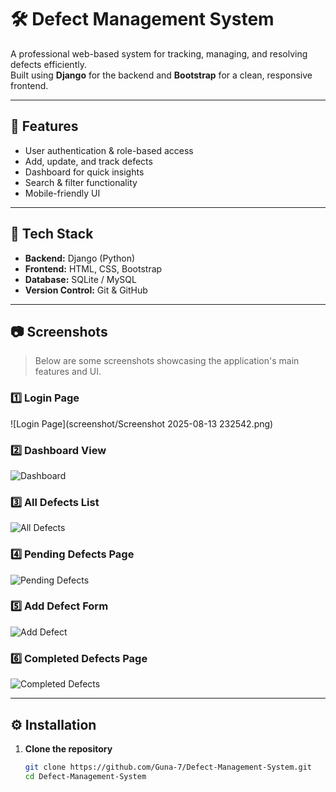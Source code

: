 # 🛠️ Defect Management System

A professional web-based system for tracking, managing, and resolving defects efficiently.  
Built using **Django** for the backend and **Bootstrap** for a clean, responsive frontend.

---

## 📌 Features
- User authentication & role-based access
- Add, update, and track defects
- Dashboard for quick insights
- Search & filter functionality
- Mobile-friendly UI

---

## 🚀 Tech Stack
- **Backend:** Django (Python)
- **Frontend:** HTML, CSS, Bootstrap
- **Database:** SQLite / MySQL
- **Version Control:** Git & GitHub

---

## 📷 Screenshots

> Below are some screenshots showcasing the application's main features and UI.

### 1️⃣ Login Page  
![Login Page](screenshot/Screenshot 2025-08-13 232542.png)

### 2️⃣ Dashboard View  
![Dashboard](screenshots/Screenshot_2025-08-13_232609.png)

### 3️⃣ All Defects List  
![All Defects](screenshots/Screenshot_2025-08-13_232633.png)

### 4️⃣ Pending Defects Page  
![Pending Defects](screenshots/Screenshot_2025-08-13_232653.png)

### 5️⃣ Add Defect Form  
![Add Defect](screenshots/Screenshot_2025-08-13_232708.png)

### 6️⃣ Completed Defects Page  
![Completed Defects](screenshots/Screenshot_2025-08-13_232721.png)

---

## ⚙️ Installation

1. **Clone the repository**  
   ```bash
   git clone https://github.com/Guna-7/Defect-Management-System.git
   cd Defect-Management-System
